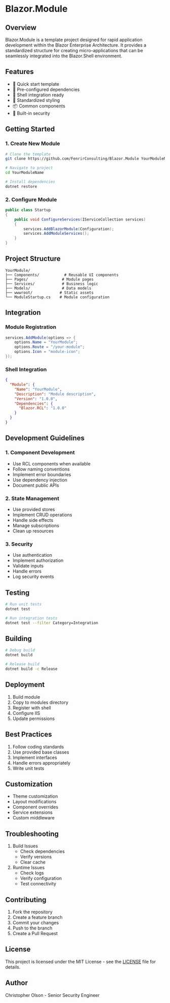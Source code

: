 # Blazor.Module

## Overview
Blazor.Module is a template project designed for rapid application development within the Blazor Enterprise Architecture. It provides a standardized structure for creating micro-applications that can be seamlessly integrated into the Blazor.Shell environment.

## Features
- 🚀 Quick start template
- 🔄 Pre-configured dependencies
- 🔌 Shell integration ready
- 🎨 Standardized styling
- 📦 Common components
- 🔐 Built-in security

## Getting Started

### 1. Create New Module
```bash
# Clone the template
git clone https://github.com/FenrirConsulting/Blazor.Module YourModuleName

# Navigate to project
cd YourModuleName

# Install dependencies
dotnet restore
```

### 2. Configure Module
```csharp
public class Startup
{
    public void ConfigureServices(IServiceCollection services)
    {
        services.AddBlazorModule(Configuration);
        services.AddModuleServices();
    }
}
```

## Project Structure
```
YourModule/
├── Components/           # Reusable UI components
├── Pages/               # Module pages
├── Services/            # Business logic
├── Models/              # Data models
├── wwwroot/            # Static assets
└── ModuleStartup.cs    # Module configuration
```

## Integration

### Module Registration
```csharp
services.AddModule(options => {
    options.Name = "YourModule";
    options.Route = "/your-module";
    options.Icon = "module-icon";
});
```

### Shell Integration
```json
{
  "Module": {
    "Name": "YourModule",
    "Description": "Module description",
    "Version": "1.0.0",
    "Dependencies": {
      "Blazor.RCL": "1.0.0"
    }
  }
}
```

## Development Guidelines

### 1. Component Development
- Use RCL components when available
- Follow naming conventions
- Implement error boundaries
- Use dependency injection
- Document public APIs

### 2. State Management
- Use provided stores
- Implement CRUD operations
- Handle side effects
- Manage subscriptions
- Clean up resources

### 3. Security
- Use authentication
- Implement authorization
- Validate inputs
- Handle errors
- Log security events

## Testing
```bash
# Run unit tests
dotnet test

# Run integration tests
dotnet test --filter Category=Integration
```

## Building
```bash
# Debug build
dotnet build

# Release build
dotnet build -c Release
```

## Deployment
1. Build module
2. Copy to modules directory
3. Register with shell
4. Configure IIS
5. Update permissions

## Best Practices
1. Follow coding standards
2. Use provided base classes
3. Implement interfaces
4. Handle errors appropriately
5. Write unit tests

## Customization
- Theme customization
- Layout modifications
- Component overrides
- Service extensions
- Custom middleware

## Troubleshooting
1. Build Issues
   - Check dependencies
   - Verify versions
   - Clear cache
2. Runtime Issues
   - Check logs
   - Verify configuration
   - Test connectivity

## Contributing
1. Fork the repository
2. Create a feature branch
3. Commit your changes
4. Push to the branch
5. Create a Pull Request

## License
This project is licensed under the MIT License - see the [LICENSE](LICENSE) file for details.

## Author
Christopher Olson - Senior Security Engineer